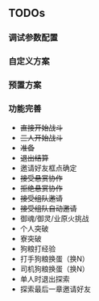 ## TODOs

### 调试参数配置

### 自定义方案

### 预置方案

### 功能完善
- ~~直接开始战斗~~
- ~~三人开始战斗~~
- ~~准备~~
- ~~退出结算~~
- 邀请好友框点确定
- ~~接受悬赏协作~~
- ~~拒绝悬赏协作~~
- ~~接受组队邀请~~
- ~~接受组队自动邀请~~
- 御魂/御灵/业原火挑战
- 个人突破
- 寮突破
- 狗粮打经验
- 打手狗粮换蛋（换N）
- 司机狗粮换蛋（换N）
- 单人时退出探索
- 探索最后一章邀请好友